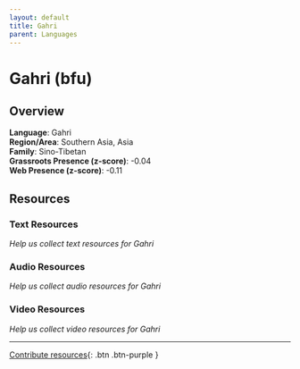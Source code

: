 ```yaml
---
layout: default
title: Gahri
parent: Languages
---
```


# Gahri (bfu)

## Overview

**Language**: Gahri  
**Region/Area**: Southern Asia, Asia  
**Family**: Sino-Tibetan  
**Grassroots Presence (z-score)**: -0.04  
**Web Presence (z-score)**: -0.11  

## Resources

### Text Resources
*Help us collect text resources for Gahri*

### Audio Resources
*Help us collect audio resources for Gahri*

### Video Resources
*Help us collect video resources for Gahri*

---

[Contribute resources](https://forms.office.com/e/1SfLJx3u1r){: .btn .btn-purple }

